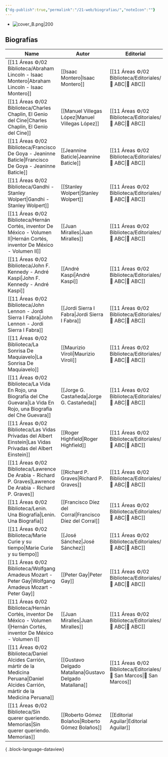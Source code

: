 ```yaml
---
{"dg-publish":true,"permalink":"/21-web/biografias/","noteIcon":""}
---
```


- ![cover_B.png|200](/img/user/11%20%C3%81reas%20%E2%9A%99/02%20Biblioteca/%F0%9F%92%BE%20Adjuntos/cover_B.png)
## Biografías
| Name                                                                                                                                         | Autor                                                    | Editorial                                                                |
| -------------------------------------------------------------------------------------------------------------------------------------------- | -------------------------------------------------------- | ------------------------------------------------------------------------ |
| [[11 Áreas ⚙/02 Biblioteca/Abraham Lincoln - Isaac Montero\|Abraham Lincoln - Isaac Montero]]                                             | [[Isaac Montero\|Isaac Montero]]                         | [[11 Áreas ⚙/02 Biblioteca/Editoriales/📔 ABC\|📔 ABC]]               |
| [[11 Áreas ⚙/02 Biblioteca/Charles Chaplin, El Genio del Cine\|Charles Chaplin, El Genio del Cine]]                                       | [[Manuel Villegas López\|Manuel Villegas López]]         | [[11 Áreas ⚙/02 Biblioteca/Editoriales/📔 ABC\|📔 ABC]]               |
| [[11 Áreas ⚙/02 Biblioteca/Francisco De Goya - Jeaninne Baticle\|Francisco De Goya - Jeaninne Baticle]]                                   | [[Jeannine Baticle\|Jeannine Baticle]]                   | [[11 Áreas ⚙/02 Biblioteca/Editoriales/📔 ABC\|📔 ABC]]               |
| [[11 Áreas ⚙/02 Biblioteca/Gandhi - Stanley Wolpert\|Gandhi - Stanley Wolpert]]                                                           | [[Stanley Wolpert\|Stanley Wolpert]]                     | [[11 Áreas ⚙/02 Biblioteca/Editoriales/📔 ABC\|📔 ABC]]               |
| [[11 Áreas ⚙/02 Biblioteca/Hernán Cortés, inventor De México - Volumen II\|Hernán Cortés, inventor De México - Volumen II]]               | [[Juan Miralles\|Juan Miralles]]                         | [[11 Áreas ⚙/02 Biblioteca/Editoriales/📔 ABC\|📔 ABC]]               |
| [[11 Áreas ⚙/02 Biblioteca/John F. Kennedy - André Kaspi\|John F. Kennedy - André Kaspi]]                                                 | [[André Kaspi\|André Kaspi]]                             | [[11 Áreas ⚙/02 Biblioteca/Editoriales/📔 ABC\|📔 ABC]]               |
| [[11 Áreas ⚙/02 Biblioteca/John Lennon - Jordi Sierra I Fabra\|John Lennon - Jordi Sierra I Fabra]]                                       | [[Jordi Sierra I Fabra\|Jordi Sierra I Fabra]]           | [[11 Áreas ⚙/02 Biblioteca/Editoriales/📔 ABC\|📔 ABC]]               |
| [[11 Áreas ⚙/02 Biblioteca/La Sonrisa De Maquiavelo\|La Sonrisa De Maquiavelo]]                                                           | [[Maurizio Viroli\|Maurizio Viroli]]                     | [[11 Áreas ⚙/02 Biblioteca/Editoriales/📔 ABC\|📔 ABC]]               |
| [[11 Áreas ⚙/02 Biblioteca/La Vida En Rojo, una Biografía del Che Guevara\|La Vida En Rojo, una Biografía del Che Guevara]]               | [[Jorge G. Castañeda\|Jorge G. Castañeda]]               | [[11 Áreas ⚙/02 Biblioteca/Editoriales/📔 ABC\|📔 ABC]]               |
| [[11 Áreas ⚙/02 Biblioteca/Las Vidas Privadas del Albert Einstein\|Las Vidas Privadas del Albert Einstein]]                               | [[Roger Highfield\|Roger Highfield]]                     | [[11 Áreas ⚙/02 Biblioteca/Editoriales/📔 ABC\|📔 ABC]]               |
| [[11 Áreas ⚙/02 Biblioteca/Lawrence De Arabia - Richard P. Graves\|Lawrence De Arabia - Richard P. Graves]]                               | [[Richard P. Graves\|Richard P. Graves]]                 | [[11 Áreas ⚙/02 Biblioteca/Editoriales/📔 ABC\|📔 ABC]]               |
| [[11 Áreas ⚙/02 Biblioteca/Lenin. Una Biografía\|Lenin. Una Biografía]]                                                                   | [[Francisco Díez del Corral\|Francisco Díez del Corral]] | [[11 Áreas ⚙/02 Biblioteca/Editoriales/📔 ABC\|📔 ABC]]               |
| [[11 Áreas ⚙/02 Biblioteca/Marie Curie y su tiempo\|Marie Curie y su tiempo]]                                                             | [[José Sánchez\|José Sánchez]]                           | [[11 Áreas ⚙/02 Biblioteca/Editoriales/📔 ABC\|📔 ABC]]               |
| [[11 Áreas ⚙/02 Biblioteca/Wolfgang Amadeus Mozart - Peter Gay\|Wolfgang Amadeus Mozart - Peter Gay]]                                     | [[Peter Gay\|Peter Gay]]                                 | [[11 Áreas ⚙/02 Biblioteca/Editoriales/📔 ABC\|📔 ABC]]               |
| [[11 Áreas ⚙/02 Biblioteca/Hernán Cortés, inventor De México - Volumen I\|Hernán Cortés, inventor De México - Volumen I]]                 | [[Juan Miralles\|Juan Miralles]]                         | [[11 Áreas ⚙/02 Biblioteca/Editoriales/📔 ABC\|📔 ABC]]               |
| [[11 Áreas ⚙/02 Biblioteca/Daniel Alcides Carrión, mártir de la Medicina Peruana\|Daniel Alcides Carrión, mártir de la Medicina Peruana]] | [[Gustavo Delgado Matallana\|Gustavo Delgado Matallana]] | [[11 Áreas ⚙/02 Biblioteca/Editoriales/📔 San Marcos\|📔 San Marcos]] |
| [[11 Áreas ⚙/02 Biblioteca/Sin querer queriendo. Memorias\|Sin querer queriendo. Memorias]]                                               | [[Roberto Gómez Bolaños\|Roberto Gómez Bolaños]]         | [[Editorial Aguilar\|Editorial Aguilar]]                                 |

{ .block-language-dataview}
